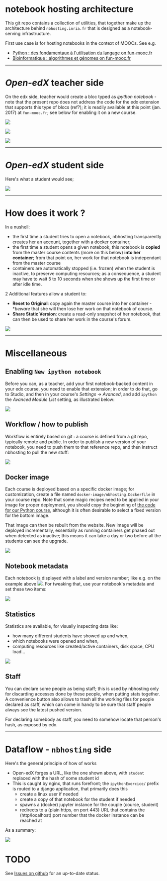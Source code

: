 # notebook hosting architecture

This git repo contains a collection of utilities, that together make up the architecture behind `nbhosting.inria.fr` that is designed as a notebook-serving infrastructure.

First use case is for hosting notebooks in the context of MOOCs. See e.g.

* [Python : des fondamentaux à l'utilisation du langage on fun-mooc.fr](https://www.fun-mooc.fr/courses/inria/41001S03/session03/about)
* [Bioinformatique : algorithmes et génomes on fun-mooc.fr](https://www.fun-mooc.fr/courses/inria/41003S02/session02/about)

******

# *Open-edX* teacher side

On the edx side, teacher would create a bloc typed as *ipython notebook* - note that the present repo does not address the code for the edx extension that supports this type of blocs (ref?); it is readily available at this point (jan. 2017) at `fun-mooc.fr`; see below for enabling it on a new course.

![](docs/edx-bloc.png)

![](docs/edx-notebook.png)

![](docs/edx-details.png)

******

# *Open-edX* student side

Here's what a student would see;

![](docs/edx-student.png)

******

# How does it work ?

In a nushell:

* the first time a student tries to open a notebook, nbhosting transparently creates her an account, together with a docker container;
* the first time a student opens a given notebook, this notebook is **copied** from the master course contents (more on this below) **into her container**; from that point on, her work for that notebook is independant from the master course
* containers are automatically stopped (i.e. frozen) when the student is inactive, to preserve computing resources; as a consequence, a student may have to wait 5 to 10 seconds when she shows up the first time or after idle time.

2 Additional features allow a student to:

* **Reset to Original**: copy again the master course into her container -
  **beware* that she will then lose her work on that notebook of course.
* **Share Static Version**: create a read-only snapshot of her notebook, that
  can then be used to share her work in the course's forum.

![](docs/edx-extras.png)

******

# Miscellaneous

## Enabling `New ipython notebook`

Before you can, as a teacher, add your first notebook-backed content in your edx
course, you need to enable that extension; in order to do that, go to Studio,
and then in your course's *Settings* → *Avanced*, and add `ipython` the *Avanced
Module List* setting, as illustrated below:

![](docs/edx-enable-ipython.png)

## Workflow / how to publish

Workflow is entirely based on git : a course is defined from a git repo, typically remote and public. In order to publish a new version of your notebook, you need to push them to that reference repo, and then instruct nbhosting to pull the new stuff:

![](docs/nbhosting-git-pull.png)

## Docker image

Each course is deployed based on a specific docker image; for customization,
create a file named `docker-image/nbhosting.Dockerfile` in your course repo.
Note that some magic recipes need to be applied in your image for proper
deployment, you should copy the beginning of [the code for our Python
course](https://github.com/parmentelat/flotpython/blob/master/docker-image/nbhosting.Dockerfile),
although it is often desirable to select a fixed version for the bottom image.

That image can then be rebuilt from the website. New image will be deployed
incrementally, essentially as running containers get phased out when detected as
inactive; this means it can take a day or two before all the students can see
the upgrade.

![](docs/nbhosting-rebuild-image.png)

##  Notebook metadata

Each notebook is displayed with a label and version number; like e.g. on the example above ![](docs/edx-metadata.png). For tweaking that, use your notebook's metadata and set these two items:

![](docs/jupyter-metadata.png)

## Statistics

Statistics are available, for visually inspecting data like:
* how many different students have showed up and when,
* which notebooks were opened and when,
* computing resources like created/active containers, disk space, CPU load...

![](docs/nbhosting-stats.png)

## Staff

You can declare some people as being staff; this is used by nbhosting only for
discarding accesses done by these people, when putting stats together. A convenience button also allows to trash all the working files for people declared as staff, which can come in handy to be sure that staff people always see the latest pushed version.

For declaring somebody as staff, you need to somehow locate that person's hash, as exposed by edx.


******

# Dataflow - `nbhosting` side

Here's the general principle of how of works

* Open-edX forges a URL, like the one shown above, with `student` replaced with the hash of some student id
* This is caught by nginx, that runs forefront; the `ipythonExercice/` prefix is routed to a django application, that primarily does this
  * create a linux user if needed
  * create a copy of that notebook for the student if needed
  * spawns a (docker) jupyter instance for the couple (course, student)
  * redirects to a (plain https, on port 443) URL that contains the (http/localhost) port number that the docker instance can be reached at

As a summary:

![](docs/architecture.png)



# TODO

See [Issues on github](https://github.com/parmentelat/nbhosting/issues) for an up-to-date status.
